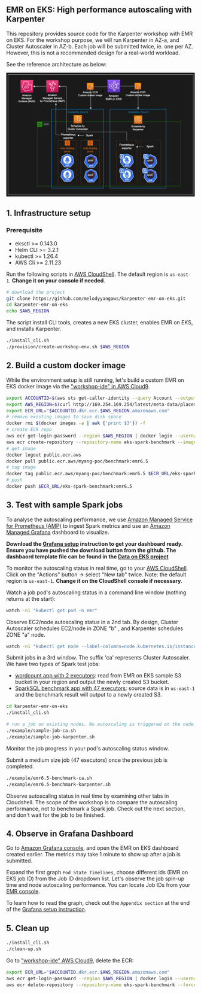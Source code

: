 ## EMR on EKS: High performance autoscaling with Karpenter

This repository provides source code for the Karpenter workshop with EMR on EKS. For the workshop purpose, we will run Karpenter in AZ-a, and Cluster Autoscaler in AZ-b. Each job will be submitted twice, ie. one per AZ. However, this is not a recommended design for a real-world workload.

See the reference architecture as below:

![](/workshop-diagram.png)

## 1. Infrastructure setup

### Prerequisite
- eksctl >= 0.143.0
- Helm CLI >= 3.2.1 
- kubectl >= 1.26.4 
- AWS Cli >= 2.11.23

Run the following scripts in [AWS CloudShell](https://us-east-1.console.aws.amazon.com/cloudshell?region=us-east-1). The default region is `us-east-1`. **Change it on your console if needed**.
```bash
# download the project
git clone https://github.com/melodyyangaws/karpenter-emr-on-eks.git
cd karpenter-emr-on-eks
echo $AWS_REGION
````

The script install CLI tools, creates a new EKS cluster, enables EMR on EKS, and installs Karpenter.
```bash
./install_cli.sh
./provision/create-workshop-env.sh $AWS_REGION
```

## 2. Build a custom docker image
While the environment setup is still running, let's build a custom EMR on EKS docker image via the ["workshop-ide" in AWS Cloud9](https://console.aws.amazon.com/cloud9).
```bash
export ACCOUNTID=$(aws sts get-caller-identity --query Account --output text)
export AWS_REGION=$(curl http://169.254.169.254/latest/meta-data/placement/region)
export ECR_URL="$ACCOUNTID.dkr.ecr.$AWS_REGION.amazonaws.com"
# remove existing images to save disk space
docker rmi $(docker images -a | awk {'print $3'}) -f
# create ECR repo
aws ecr get-login-password --region $AWS_REGION | docker login --username AWS --password-stdin $ECR_URL
aws ecr create-repository --repository-name eks-spark-benchmark --image-scanning-configuration scanOnPush=true
# get image
docker logout public.ecr.aws
docker pull public.ecr.aws/myang-poc/benchmark:emr6.5
# tag image
docker tag public.ecr.aws/myang-poc/benchmark:emr6.5 $ECR_URL/eks-spark-benchmark:emr6.5 
# push
docker push $ECR_URL/eks-spark-benchmark:emr6.5
```

## 3. Test with sample Spark jobs
To analyse the autoscaling performance, we use [Amazon Managed Service for Prometheus (AMP)](https://aws.amazon.com/prometheus/) to ingest Spark metrics and use an [Amazon Managed Grafana](https://aws.amazon.com/grafana/) dashboard to visualize. 

**Download the [Grafana setup](./setup_grafana_dashboard.pdf) instruction to get your dashboard ready. Ensure you have pushed the download button from the github. The dashbaord template file can be found in the [Data on EKS project](https://raw.githubusercontent.com/awslabs/data-on-eks/main/analytics/terraform/emr-eks-karpenter/emr-grafana-dashboard/emr-eks-grafana-dashboard.json)**

To monitor the autoscaling status in real time, go to your [AWS CloudShell](https://us-east-1.console.aws.amazon.com/cloudshell?region=us-east-1). Click on the "Actions" button -> select "New tab" twice. Note: the default region is `us-east-1`. **Change it on the CloudShell console if necessary**.

Watch a job pod's autoscaling status in a command line window (nothing returns at the start):
```bash
watch -n1 "kubectl get pod -n emr"
```
Observe EC2/node autoscaling status in a 2nd tab. By design, Cluster Autoscaler schedules EC2/node in ZONE "b" , and Karpenter schedules ZONE "a" node.
```bash
watch -n1 "kubectl get node --label-columns=node.kubernetes.io/instance-type,karpenter.sh/capacity-type,eks.amazonaws.com/capacityType,topology.kubernetes.io/zone,app"
```
Submit jobs in a 3rd window. The suffix 'ca' represents Cluster Autoscaler. 
We have two types of Spark test jobs:
- [wordcount app with 2 executors](example/sample-job-karpenter.sh): read from EMR on EKS sample S3 bucket in your region and output the newly created S3 bucket.
- [SparkSQL benchmark app with 47 executors](example/emr6.5-benchmark-karpenter.sh): source data is in `us-east-1` and the benchmark result will output to a newly created S3.
```bash
cd karpenter-emr-on-eks
./install_cli.sh
```
```bash
# run a job on existing nodes. No autoscaling is triggered at the node level.
./example/sample-job-ca.sh
./example/sample-job-karpenter.sh
```
Monitor the job progress in your pod's autoscaling status window. 

Submit a medium size job (47 executors) once the previous job is completed.
```bash
./example/emr6.5-benchmark-ca.sh
./example/emr6.5-benchmark-karpenter.sh
```
Observe autoscaling status in real time by examining other tabs in Cloudshell. The scope of the workshop is to compare the autoscaling performance, not to benchmark a Spark job.  Check out the next section, and don't wait for the job to be finished. 

<!-- (OPTINAL) Submit the same job again while the first pair is still running, in order to force exceeding the max Spot instance limit in your account. Observe which scaling tool has a better performance in this case.
```bash
./example/emr6.5-benchmark-ca.sh
./example/emr6.5-benchmark-karpenter.sh
```-->

## 4. Observe in Grafana Dashboard
Go to [Amazon Grafana console](https://us-east-1.console.aws.amazon.com/grafana/home?region=us-east-1#/workspaces), and open the EMR on EKS dashboard created earlier. The metrics may take 1 minute to show up after a job is submitted.

Expand the first graph `Pod State Timelines`, choose different ids (EMR on EKS job ID) from the Job ID dropdown list. Let's observe the job spin-up time and node autoscaling performance. You can locate Job IDs from your [EMR console](https://console.aws.amazon.com/elasticmapreduce/home?region=us-east-1#virtual-cluster-list:).

To learn how to read the graph, check out the `Appendix section` at the end of the [Grafana setup instruction](./setup_grafana_dashboard.pdf).

<!-- ## 5. Setup EMR studio with EMR on EKS (coming soon)
Run the script in [AWS CloudShell](https://us-east-1.console.aws.amazon.com/cloudshell?region=us-east-1).

```bash
sudo yum install -y openssl
./provision/create-studio-endpoint.sh
```` -->

## 5. Clean up
```bash
./install_cli.sh
./clean-up.sh
```
Go to ["workshop-ide" AWS Cloud9](https://console.aws.amazon.com/cloud9), delete the ECR:
```bash
export ECR_URL="$ACCOUNTID.dkr.ecr.$AWS_REGION.amazonaws.com"
aws ecr get-login-password --region $AWS_REGION | docker login --username AWS --password-stdin $ECR_URL
aws ecr delete-repository --repository-name eks-spark-benchmark --force
```
